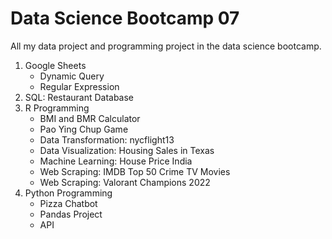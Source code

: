 # Data Science Bootcamp 07
All my data project and programming project in the data science bootcamp.
1. Google Sheets
   - Dynamic Query
   - Regular Expression
2. SQL: Restaurant Database
3. R Programming
   - BMI and BMR Calculator
   - Pao Ying Chup Game
   - Data Transformation: nycflight13
   - Data Visualization: Housing Sales in Texas
   - Machine Learning: House Price India
   - Web Scraping: IMDB Top 50 Crime TV Movies
   - Web Scraping: Valorant Champions 2022
4. Python Programming
   - Pizza Chatbot
   - Pandas Project
   - API
